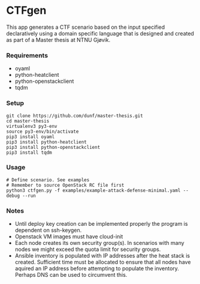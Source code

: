 # CTFgen
This app generates a CTF scenario based on the input specified declaratively using a domain specific language that is designed and created as part of a Master thesis at NTNU Gjøvik.

### Requirements
* oyaml
* python-heatclient
* python-openstackclient
* tqdm

### Setup

```
git clone https://github.com/dunf/master-thesis.git
cd master-thesis
virtualenv3 py3-env
source py3-env/bin/activate
pip3 install oyaml
pip3 install python-heatclient
pip3 install python-openstackclient
pip3 install tqdm
```
### Usage
```
# Define scenario. See examples
# Remember to source OpenStack RC file first
python3 ctfgen.py -f examples/example-attack-defense-minimal.yaml --debug --run
```

### Notes
* Until deploy key creation can be implemented properly the program is dependent on ssh-keygen.
* Openstack VM images must have cloud-init
* Each node creates its own security group(s). In scenarios with many nodes we might exceed the quota limit for security groups.  
* Ansible inventory is populated with IP addresses after the heat stack is created. Sufficient time must be allocated to ensure that all nodes have aquired an IP address before attempting to populate the inventory. Perhaps DNS can be used to circumvent this.
